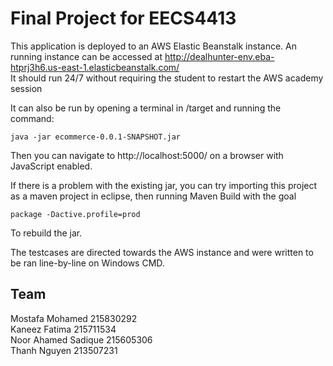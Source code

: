 # Final Project for EECS4413

This application is deployed to an AWS Elastic Beanstalk instance.
An running instance can be accessed at http://dealhunter-env.eba-htprj3h6.us-east-1.elasticbeanstalk.com/   
It should run 24/7 without requiring the student to restart the AWS academy session

It can also be run by opening  a terminal in /target and running the command: 

    java -jar ecommerce-0.0.1-SNAPSHOT.jar
Then you can navigate to http://localhost:5000/ on a browser with JavaScript enabled. 

If there is a problem with the existing jar, you can try importing this project as a maven project in eclipse, then running Maven Build with the goal 

    package -Dactive.profile=prod

To rebuild the jar.



The testcases are directed towards the AWS instance and were written to be ran line-by-line on Windows CMD.

## Team
Mostafa Mohamed 215830292  
Kaneez Fatima 215711534  
Noor Ahamed Sadique 215605306  
Thanh Nguyen 213507231  

